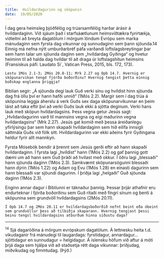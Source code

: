 ```yaml
---
title:  Hvíldardagurinn og sköpunin
date:  19/05/2020
---
```


Í dag gera heimsleg þjóðfélög og trúarsamfélög harðar árásir á hvíldardaginn. Við sjáum það í starfsáætlunum heimsvíðtækra fyrirtækja, viðleitni að breyta dagatölum í mörgum löndum Evrópu sem marka mánudaginn sem fyrsta dag vikunnar og sunnudaginn sem þann sjöunda.14 Einnig má nefna nýtt umburðarbréf páfa varðandi loftslagsbreytingar þar sem hann talar um sjöunda daginn sem „hvíldardag Gyðinga“ og hvetur heiminn til að halda dag hvíldar til að draga úr loftslagshitun heimsins (Fransiskus páfi: Laudato Si´, Vatican Press, 2015, bls. 172, 173).

`Lestu 1Mós 2.1-3; 2Mós 20.8-11; Mrk 2.27 og Opb 14.7. Hvernig er sköpunarvikan tengd fjórða boðorðinu? Hvernig tengist þetta einnig boðskap englanna þriggja?`

Biblían segir: „Á sjöunda degi lauk Guð verki sínu og hvíldist hinn sjöunda dag frá öllu því er hann hafði unnið“ (1Mós 2.2). Margir sem í dag trúa á sköpunina leggja áherslu á verk Guðs sex daga sköpunarvikunnar en þeim láist að taka eftir því að verki Guðs lauk ekki á sjötta deginum. Verki hans lauk með sköpun hvíldardagsins. Þess vegna getur Jesús sagt: „Hvíldardagurinn varð til mannsins vegna og eigi maðurinn vegna hvíldardagsins“ (Mrk 2.27). Jesús gat komið með þessa áreiðanlegu yfirlýsingu þar sem hann skapaði hvíldardaginn sem hið eilífa innsigli sáttmála Guðs við fólk sitt. Hvíldardagurinn var ekki aðeins fyrir Gyðingana heldur fyrir allt mannkyn.

Fyrsta Mósebók bendir á þrennt sem Jesús gerði eftir að hann skapaði hvíldardaginn. Í fyrsta lagi „hvíldist“ hann (1Mós 2.2) og gaf þannig gott dæmi um að hann sem Guð þráði að hvílast með okkur. Í öðru lagi „blessaði“ hann sjöunda daginn (1Mós 2.3). Samkvæmt sköpunarsögunni blessaði hann dýrin (1Mós 1.22) og Adam og Evu (1Mós 1.28) en einasti dagurinn sem hann blessaði var sjöundi dagurinn. Í þriðja lagi „helgaði“ Guð sjöunda daginn (1Mós 2.3).

Enginn annar dagur í Biblíunni er táknaður þannig. Þessar þrjár athafnir eru endurteknar í fjórða boðorðinu sem Guð ritaði með fingri sínum og benti á sköpunina sem grundvöll hvíldardagsins (2Mós 20.11).

`Í Opb 14.7 og 2Mós 20.11 er hvíldardagsboðorðið nefnt beint eða óbeint sem grundvöllur þess að tilbiðja skaparann. Hvernig tengjast þessi beinu tengsl hvíldardagsins atburðum hinna síðustu daga?`

---

<sup>14</sup> Sjá dagaröðina á mörgum evrópskum dagatölum. Á lettnesku heita t.d. vikudaganir frá mánudegi til laugardags: fyrstidagur, annardagur… sjöttidagur en sunnudagur = helgidagur. Á íslensku höfum við aftur á móti þrjá daga sem hjálpa við að staðsetja rétt daga vikunnar: þriðjudag, miðvikudag og fimmtudag. (Þýð.)
